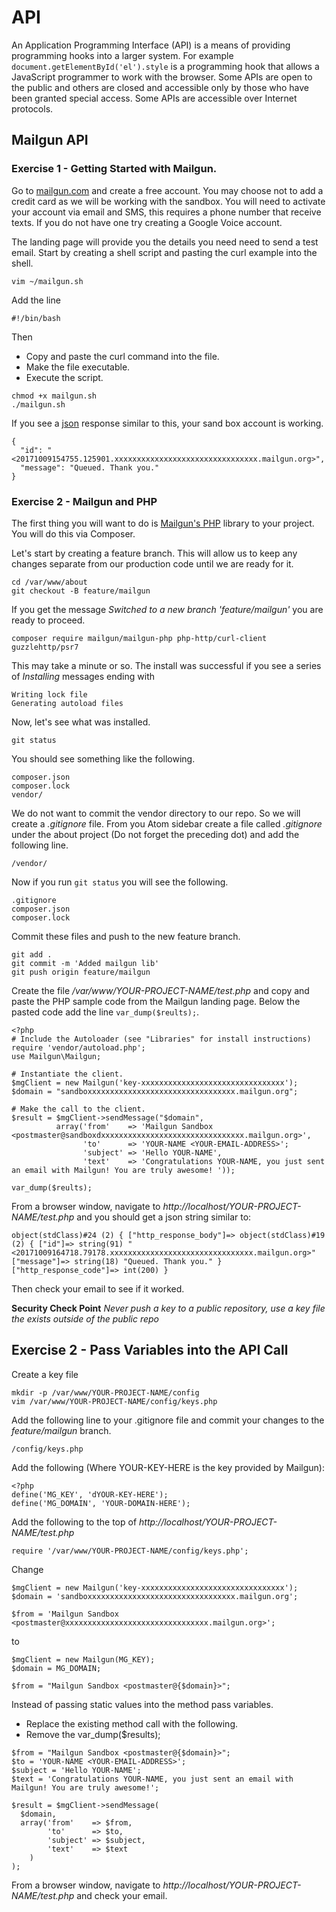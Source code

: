 # API

An Application Programming Interface (API) is a means of providing programming hooks into a larger system. For example ````document.getElementById('el').style```` is a programming hook that allows a JavaScript programmer to work with the browser. Some APIs are open to the public and others are closed and accessible only by those who have been granted special access. Some APIs are accessible over Internet protocols.

## Mailgun API

### Exercise 1 - Getting Started with Mailgun.

Go to [mailgun.com](https://www.mailgun.com/) and create a free account. You may choose not to add a credit card as we will be working with the sandbox. You will need to activate your account via email and SMS, this requires a phone number that receive texts. If you do not have one try creating a Google Voice account.

The landing page will provide you the details you need need to send a test email. Start by creating a shell script and pasting the curl example into the shell.

````
vim ~/mailgun.sh
````

Add the line

````
#!/bin/bash
````

Then
* Copy and paste the curl command into the file.
* Make the file executable.
* Execute the script.

````
chmod +x mailgun.sh
./mailgun.sh
````

If you see a [json](http://www.json.org/) response similar to this, your sand box account is working.
````
{
  "id": "<20171009154755.125901.xxxxxxxxxxxxxxxxxxxxxxxxxxxxxxxx.mailgun.org>",
  "message": "Queued. Thank you."
}
````

### Exercise 2 - Mailgun and PHP

The first thing you will want to do is [Mailgun's PHP](https://github.com/mailgun/mailgun-php) library to your project. You will do this via Composer.

Let's start by creating a feature branch. This will allow us to keep any changes separate from our production code until we are ready for it.

````
cd /var/www/about
git checkout -B feature/mailgun
````

If you get the message *Switched to a new branch 'feature/mailgun'* you are ready to proceed.
```
composer require mailgun/mailgun-php php-http/curl-client guzzlehttp/psr7
````

This may take a minute or so. The install was successful if you see a series of *Installing* messages ending with
````
Writing lock file
Generating autoload files
````

Now, let's see what was installed.
````
git status
````

You should see something like the following.
````
composer.json
composer.lock
vendor/
````

We do not want to commit the vendor directory to our repo. So we will create a *.gitignore* file. From you Atom sidebar create a file called *.gitignore* under the about project (Do not forget the preceding dot) and add the following line.
````
/vendor/
````

Now if you run ````git status```` you will see the following.
````
.gitignore
composer.json
composer.lock
````

Commit these files and push to the new feature branch.
````
git add .
git commit -m 'Added mailgun lib'
git push origin feature/mailgun
````

Create the file */var/www/YOUR-PROJECT-NAME/test.php* and copy and paste the PHP sample code from the Mailgun landing page. Below the pasted code add the line ````var_dump($reults);````.

````
<?php
# Include the Autoloader (see "Libraries" for install instructions)
require 'vendor/autoload.php';
use Mailgun\Mailgun;

# Instantiate the client.
$mgClient = new Mailgun('key-xxxxxxxxxxxxxxxxxxxxxxxxxxxxxxxx');
$domain = "sandboxxxxxxxxxxxxxxxxxxxxxxxxxxxxxxxxx.mailgun.org";

# Make the call to the client.
$result = $mgClient->sendMessage("$domain",
          array('from'    => 'Mailgun Sandbox <postmaster@sandboxdxxxxxxxxxxxxxxxxxxxxxxxxxxxxxxxx.mailgun.org>',
                'to'      => 'YOUR-NAME <YOUR-EMAIL-ADDRESS>';
                'subject' => 'Hello YOUR-NAME',
                'text'    => 'Congratulations YOUR-NAME, you just sent an email with Mailgun! You are truly awesome! '));

var_dump($reults);
````

From a browser window, navigate to *http://localhost/YOUR-PROJECT-NAME/test.php* and you should get a json string similar to:
````
object(stdClass)#24 (2) { ["http_response_body"]=> object(stdClass)#19 (2) { ["id"]=> string(91) "<20171009164718.79178.xxxxxxxxxxxxxxxxxxxxxxxxxxxxxxxx.mailgun.org>" ["message"]=> string(18) "Queued. Thank you." } ["http_response_code"]=> int(200) }
````
Then check your email to see if it worked.


**Security Check Point**
_Never push a key to a public repository, use a key file the exists outside of the public repo_

## Exercise 2 - Pass Variables into the API Call

Create a key file
````
mkdir -p /var/www/YOUR-PROJECT-NAME/config
vim /var/www/YOUR-PROJECT-NAME/config/keys.php
````

Add the following line to your .gitignore file and commit your changes to the *feature/mailgun* branch.

````
/config/keys.php
````

Add the following (Where YOUR-KEY-HERE is the key provided by Mailgun):
````
<?php
define('MG_KEY', 'dYOUR-KEY-HERE');
define('MG_DOMAIN', 'YOUR-DOMAIN-HERE');
````
Add the following to the top of *http://localhost/YOUR-PROJECT-NAME/test.php*
````
require '/var/www/YOUR-PROJECT-NAME/config/keys.php';
````

Change
````
$mgClient = new Mailgun('key-xxxxxxxxxxxxxxxxxxxxxxxxxxxxxxxx');
$domain = 'sandboxxxxxxxxxxxxxxxxxxxxxxxxxxxxxxxxx.mailgun.org';

$from = 'Mailgun Sandbox <postmaster@xxxxxxxxxxxxxxxxxxxxxxxxxxxxxxxx.mailgun.org>';
````
to
````
$mgClient = new Mailgun(MG_KEY);
$domain = MG_DOMAIN;

$from = "Mailgun Sandbox <postmaster@{$domain}>";
````

Instead of passing static values into the method pass variables.
* Replace the existing method call with the following.
* Remove the var_dump($results);

````
$from = "Mailgun Sandbox <postmaster@{$domain}>";
$to = 'YOUR-NAME <YOUR-EMAIL-ADDRESS>';
$subject = 'Hello YOUR-NAME';
$text = 'Congratulations YOUR-NAME, you just sent an email with Mailgun! You are truly awesome!';

$result = $mgClient->sendMessage(
  $domain,
  array('from'    => $from,
        'to'      => $to,
        'subject' => $subject,
        'text'    => $text
    )
);
````
From a browser window, navigate to *http://localhost/YOUR-PROJECT-NAME/test.php* and check your email.
